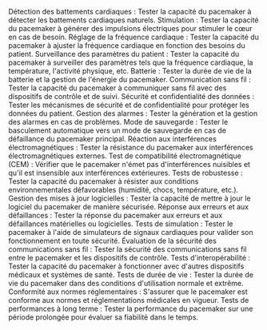 Détection des battements cardiaques : Tester la capacité du pacemaker à détecter les battements cardiaques naturels.
Stimulation : Tester la capacité du pacemaker à générer des impulsions électriques pour stimuler le cœur en cas de besoin.
Réglage de la fréquence cardiaque : Tester la capacité du pacemaker à ajuster la fréquence cardiaque en fonction des besoins du patient.
Surveillance des paramètres du patient : Tester la capacité du pacemaker à surveiller des paramètres tels que la fréquence cardiaque, la température, l'activité physique, etc.
Batterie : Tester la durée de vie de la batterie et la gestion de l'énergie du pacemaker.
Communication sans fil : Tester la capacité du pacemaker à communiquer sans fil avec des dispositifs de contrôle et de suivi.
Sécurité et confidentialité des données : Tester les mécanismes de sécurité et de confidentialité pour protéger les données du patient.
Gestion des alarmes : Tester la génération et la gestion des alarmes en cas de problèmes.
Mode de sauvegarde : Tester le basculement automatique vers un mode de sauvegarde en cas de défaillance du pacemaker principal.
Réaction aux interférences électromagnétiques : Tester la résistance du pacemaker aux interférences électromagnétiques externes.
Test de compatibilité électromagnétique (CEM) : Vérifier que le pacemaker n'émet pas d'interférences nuisibles et qu'il est insensible aux interférences extérieures.
Tests de robustesse : Tester la capacité du pacemaker à résister aux conditions environnementales défavorables (humidité, chocs, température, etc.).
Gestion des mises à jour logicielles : Tester la capacité de mettre à jour le logiciel du pacemaker de manière sécurisée.
Réponse aux erreurs et aux défaillances : Tester la réponse du pacemaker aux erreurs et aux défaillances matérielles ou logicielles.
Tests de simulation : Tester le pacemaker à l'aide de simulateurs de signaux cardiaques pour valider son fonctionnement en toute sécurité.
Évaluation de la sécurité des communications sans fil : Tester la sécurité des communications sans fil entre le pacemaker et les dispositifs de contrôle.
Tests d'interopérabilité : Tester la capacité du pacemaker à fonctionner avec d'autres dispositifs médicaux et systèmes de santé.
Tests de durée de vie : Tester la durée de vie du pacemaker dans des conditions d'utilisation normale et extrême.
Conformité aux normes réglementaires : S'assurer que le pacemaker est conforme aux normes et réglementations médicales en vigueur.
Tests de performances à long terme : Tester la performance du pacemaker sur une période prolongée pour évaluer sa fiabilité dans le temps.
